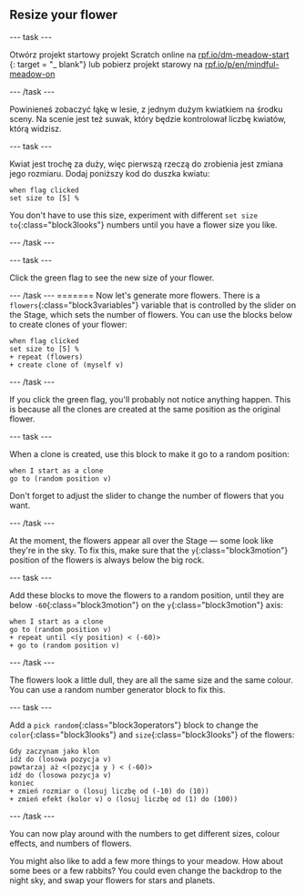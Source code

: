## Resize your flower

--- task ---

Otwórz projekt startowy projekt Scratch online na [ rpf.io/dm-meadow-start ](https://rpf.io/dm-meadow-start) {: target = "_ blank"} lub pobierz projekt starowy na [ rpf.io/p/en/mindful-meadow-on ](https://rpf.io/p/en/mindful-meadow-go)

--- /task ---

Powinieneś zobaczyć łąkę w lesie, z jednym dużym kwiatkiem na środku sceny. Na scenie jest też suwak, który będzie kontrolował liczbę kwiatów, którą widzisz.

--- task ---

Kwiat jest trochę za duży, więc pierwszą rzeczą do zrobienia jest zmiana jego rozmiaru. Dodaj poniższy kod do duszka kwiatu:

```blocks3
when flag clicked
set size to [5] %
```

You don't have to use this size, experiment with different `set size to`{:class="block3looks"} numbers until you have a flower size you like.

--- /task ---

--- task ---

Click the green flag to see the new size of your flower.

--- /task ---
======= Now let's generate more flowers. There is a `flowers`{:class="block3variables"} variable that is controlled by the slider on the Stage, which sets the number of flowers. You can use the blocks below to create clones of your flower:

```blocks3
when flag clicked
set size to [5] %
+ repeat (flowers)
+ create clone of (myself v)
```

--- /task ---

If you click the green flag, you'll probably not notice anything happen. This is because all the clones are created at the same position as the original flower.

--- task ---

When a clone is created, use this block to make it go to a random position:

```blocks3
when I start as a clone
go to (random position v)
```

Don't forget to adjust the slider to change the number of flowers that you want.

--- /task ---

At the moment, the flowers appear all over the Stage — some look like they're in the sky. To fix this, make sure that the `y`{:class="block3motion"} position of the flowers is always below the big rock.

--- task ---

Add these blocks to move the flowers to a random position, until they are below `-60`{:class="block3motion"} on the `y`{:class="block3motion"} axis:

```blocks3
when I start as a clone
go to (random position v)
+ repeat until <(y position) < (-60)>
+ go to (random position v)
```

--- /task ---

The flowers look a little dull, they are all the same size and the same colour. You can use a random number generator block to fix this.

--- task ---

Add a `pick random`{:class="block3operators"} block to change the `color`{:class="block3looks"} and `size`{:class="block3looks"} of the flowers:

```blocks3
Gdy zaczynam jako klon
idź do (losowa pozycja v)
powtarzaj aż <(pozycja y ) < (-60)>
idź do (losowa pozycja v)
koniec
+ zmień rozmiar o (losuj liczbę od (-10) do (10))
+ zmień efekt (kolor v) o (losuj liczbę od (1) do (100))
```

--- /task ---

You can now play around with the numbers to get different sizes, colour effects, and numbers of flowers.

You might also like to add a few more things to your meadow. How about some bees or a few rabbits? You could even change the backdrop to the night sky, and swap your flowers for stars and planets.
